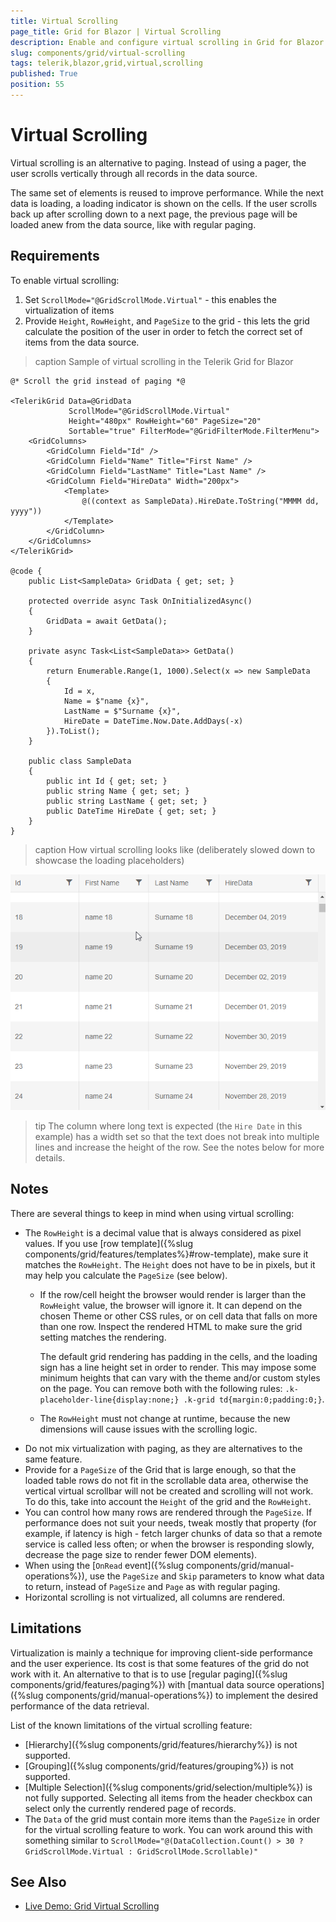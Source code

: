 ```yaml
---
title: Virtual Scrolling
page_title: Grid for Blazor | Virtual Scrolling
description: Enable and configure virtual scrolling in Grid for Blazor
slug: components/grid/virtual-scrolling
tags: telerik,blazor,grid,virtual,scrolling
published: True
position: 55
---
```


# Virtual Scrolling

Virtual scrolling is an alternative to paging. Instead of using a pager, the user scrolls vertically through all records in the data source.

The same set of elements is reused to improve performance. While the next data is loading, a loading indicator is shown on the cells. If the user scrolls back up after scrolling down to a next page, the previous page will be loaded anew from the data source, like with regular paging.

## Requirements

To enable virtual scrolling:

1. Set `ScrollMode="@GridScrollMode.Virtual"` - this enables the virtualization of items
2. Provide  `Height`, `RowHeight`, and `PageSize` to the grid - this lets the grid calculate the position of the user in order to fetch the correct set of items from the data source.

>caption Sample of virtual scrolling in the Telerik Grid for Blazor

````CSHTML
@* Scroll the grid instead of paging *@

<TelerikGrid Data=@GridData
             ScrollMode="@GridScrollMode.Virtual"
             Height="480px" RowHeight="60" PageSize="20"
             Sortable="true" FilterMode="@GridFilterMode.FilterMenu">
    <GridColumns>
        <GridColumn Field="Id" />
        <GridColumn Field="Name" Title="First Name" />
        <GridColumn Field="LastName" Title="Last Name" />
        <GridColumn Field="HireData" Width="200px">
            <Template>
                @((context as SampleData).HireDate.ToString("MMMM dd, yyyy"))
            </Template>
        </GridColumn>
    </GridColumns>
</TelerikGrid>

@code {
    public List<SampleData> GridData { get; set; }

    protected override async Task OnInitializedAsync()
    {
        GridData = await GetData();
    }

    private async Task<List<SampleData>> GetData()
    {
        return Enumerable.Range(1, 1000).Select(x => new SampleData
        {
            Id = x,
            Name = $"name {x}",
            LastName = $"Surname {x}",
            HireDate = DateTime.Now.Date.AddDays(-x)
        }).ToList();
    }

    public class SampleData
    {
        public int Id { get; set; }
        public string Name { get; set; }
        public string LastName { get; set; }
        public DateTime HireDate { get; set; }
    }
}
````

>caption How virtual scrolling looks like (deliberately slowed down to showcase the loading placeholders)

![](images/virtual-scrolling-overview.gif)

>tip The column where long text is expected (the `Hire Date` in this example) has a width set so that the text does not break into multiple lines and increase the height of the row. See the notes below for more details.

## Notes

There are several things to keep in mind when using virtual scrolling:

* The `RowHeight` is a decimal value that is always considered as pixel values. If you use [row template]({%slug components/grid/features/templates%}#row-template), make sure it matches the `RowHeight`. The `Height` does not have to be in pixels, but it may help you calculate the `PageSize` (see below).
    * If the row/cell height the browser would render is larger than the `RowHeight` value, the browser will ignore it. It can depend on the chosen Theme or other CSS rules, or on cell data that falls on more than one row. Inspect the rendered HTML to make sure the grid setting matches the rendering.
    
        The default grid rendering has padding in the cells, and the loading sign has a line height set in order to render. This may impose some minimum heights that can vary with the theme and/or custom styles on the page. You can remove both with the following rules: `.k-placeholder-line{display:none;} .k-grid td{margin:0;padding:0;}`.
    * The `RowHeight` must not change at runtime, because the new dimensions will cause issues with the scrolling logic.
* Do not mix virtualization with paging, as they are alternatives to the same feature.
* Provide for a `PageSize` of the Grid that is large enough, so that the loaded table rows do not fit in the scrollable data area, otherwise the vertical virtual scrollbar will not be created and scrolling will not work. To do this, take into account the `Height` of the grid and the `RowHeight`.
* You can control how many rows are rendered through the `PageSize`. If performance does not suit your needs, tweak mostly that property (for example, if latency is high - fetch larger chunks of data so that a remote service is called less often; or when the browser is responding slowly, decrease the page size to render fewer DOM elements).
* When using the [`OnRead` event]({%slug components/grid/manual-operations%}), use the `PageSize` and `Skip` parameters to know what data to return, instead of `PageSize` and `Page` as with regular paging.
* Horizontal scrolling is not virtualized, all columns are rendered.


## Limitations

Virtualization is mainly a technique for improving client-side performance and the user experience. Its cost is that some features of the grid do not work with it. An alternative to that is to use [regular paging]({%slug components/grid/features/paging%}) with [mantual data source operations]({%slug components/grid/manual-operations%}) to implement the desired performance of the data retrieval.

List of the known limitations of the virtual scrolling feature:

* [Hierarchy]({%slug components/grid/features/hierarchy%}) is not supported.
* [Grouping]({%slug components/grid/features/grouping%}) is not supported.
* [Multiple Selection]({%slug components/grid/selection/multiple%}) is not fully supported. Selecting all items from the header checkbox can select only the currently rendered page of records.
* The `Data` of the grid must contain more items than the `PageSize` in order for the virtual scrolling feature to work. You can work around this with something similar to `ScrollMode="@(DataCollection.Count() > 30 ? GridScrollMode.Virtual : GridScrollMode.Scrollable)"`



<!--
Code for the GIF

<TelerikGrid Data=@GridData 
             ScrollMode="@GridScrollMode.Virtual"
             Height="480px" RowHeight="60" PageSize="20"
             Sortable="true" FilterMode="@GridFilterMode.FilterMenu"
             TotalCount=@Total OnRead=@ReadItems Width="640px">
    <GridColumns>
        <GridColumn Field="Id" />
        <GridColumn Field="Name" Title="First Name" />
        <GridColumn Field="LastName" Title="Last Name" />
        <GridColumn Field="HireData" Width="200px">
            <Template>
                @((context as SampleData).HireDate.ToString("MMMM dd, yyyy"))
            </Template>
        </GridColumn>
    </GridColumns>
</TelerikGrid>

@code {
    public List<SampleData> SourceData { get; set; }
    public int Total { get; set; } = 0;
    public List<SampleData> GridData { get; set; }

    protected override async Task OnInitializedAsync()
    {
        SourceData = await GetData();
    }

    private async Task<List<SampleData>> GetData()
    {
        return Enumerable.Range(1, 1000).Select(x => new SampleData
        {
            Id = x,
            Name = $"name {x}",
            LastName = $"Surname {x}",
            HireDate = DateTime.Now.Date.AddDays(-x)
        }).ToList();
    }

    protected async Task ReadItems(GridReadEventArgs args)
    {
        Console.WriteLine("before");
        await Task.Delay(500); //delay for creating the GIF
        Console.WriteLine("after");

        GridData = SourceData.Skip(args.Request.Skip).Take(args.Request.PageSize).ToList();
        Total = SourceData.Count;

        StateHasChanged();
    }

    public class SampleData
    {
        public int Id { get; set; }
        public string Name { get; set; }
        public string LastName { get; set; }
        public DateTime HireDate { get; set; }
    }
}

-->

## See Also

  * [Live Demo: Grid Virtual Scrolling](https://demos.telerik.com/blazor-ui/grid/virtual-scrolling)
   
